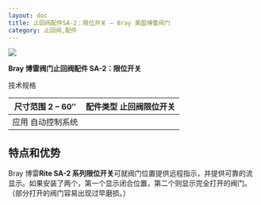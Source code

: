 ```yaml
---
layout: doc
title: 止回阀配件SA-2：限位开关 – Bray 美国博雷阀门
category: 止回阀,配件
---
```


![](/2022/11/download-8.png)

**Bray 博雷阀门止回阀配件 SA-2：限位开关**

技术规格

| 尺寸范围 2 – 60″  | 配件类型 止回阀限位开关 |
| ----------------- | ----------------------- |
| 应用 自动控制系统 |                         |

## 特点和优势

Bray 博雷**Rite SA-2 系列限位开关**可就阀门位置提供远程指示，并提供可靠的流显示。如果安装了两个，第一个显示闭合位置，第二个则显示完全打开的阀门。（部分打开的阀门容易出现过早磨损。）
